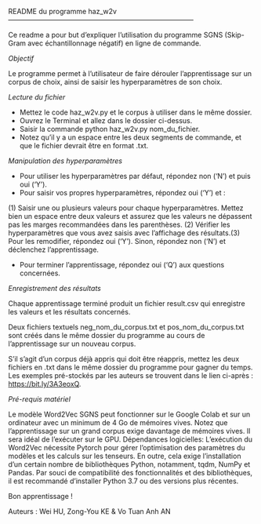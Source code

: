 README du programme haz_w2v
———————————————————————————

Ce readme a pour but d’expliquer l’utilisation du programme SGNS (Skip-Gram avec échantillonnage négatif) en ligne de commande. 

_Objectif_ 

Le programme permet à l’utilisateur de faire dérouler l’apprentissage sur un corpus de choix, ainsi de saisir les hyperparamètres de son choix. 

_Lecture du fichier_

- Mettez le code haz_w2v.py et le corpus à utiliser dans le même dossier.
- Ouvrez le Terminal et allez dans le dossier ci-dessus.
- Saisir la commande python haz_w2v.py nom_du_fichier. 
- Notez qu’il y a un espace entre les deux segments de commande, et que le fichier devrait être en format .txt. 

_Manipulation des hyperparamètres_ 

- Pour utiliser les hyperparamètres par défaut, répondez non (‘N’) et puis oui (‘Y’).
- Pour saisir vos propres hyperparamètres, répondez oui (‘Y’) et :
    
(1)	Saisir une ou plusieurs valeurs pour chaque hyperparamètres. Mettez bien un espace entre deux valeurs et assurez que les valeurs ne dépassent pas les marges recommandées dans les parenthèses. 
(2)	Vérifier les hyperparamètres que vous avez saisis avec l’affichage des résultats.(3)	Pour les remodifier, répondez oui (‘Y’). Sinon, répondez non (‘N’) et déclenchez l’apprentissage.

- Pour terminer l’apprentissage, répondez oui (‘Q’) aux questions concernées.

_Enregistrement des résultats_

Chaque apprentissage terminé produit un fichier result.csv qui enregistre 
les valeurs et les résultats concernés. 

Deux fichiers textuels neg_nom_du_corpus.txt et pos_nom_du_corpus.txt sont créés dans le même dossier du programme au cours de l’apprentissage sur un nouveau corpus.

S’il s’agit d’un corpus déjà appris qui doit être réappris, mettez les deux fichiers en .txt dans le même dossier du programme pour gagner du temps. Les exemples pré-stockés par les auteurs se trouvent dans le lien ci-après : https://bit.ly/3A3eoxQ. 

_Pré-requis matériel_ 

Le modèle Word2Vec SGNS peut fonctionner sur le Google Colab et sur un ordinateur avec un minimum de 4 Go de mémoires vives. Notez que l’apprentissage sur un grand corpus exige davantage de mémoires vives. Il sera idéal de l’exécuter sur le GPU. Dépendances logicielles: L’exécution du Word2Vec nécessite Pytorch pour gérer l’optimisation des paramètres du modèles et les calculs sur les tenseurs. En outre, cela exige l’installation d’un certain nombre de bibliothèques Python, notamment, tqdm, NumPy et Pandas. Par souci de compatibilité des fonctionnalités et des bibliothèques, il est recommandé d’installer Python 3.7 ou des versions plus récentes. 

Bon apprentissage !

Auteurs : Wei HU, Zong-You KE & Vo Tuan Anh AN
